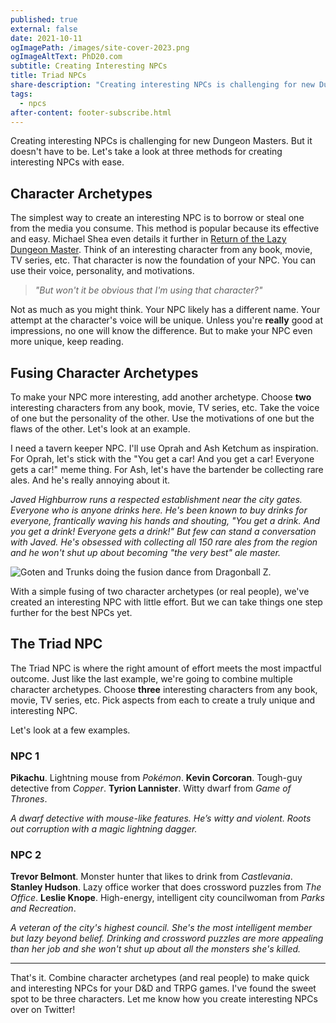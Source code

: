 ```yaml
---
published: true
external: false
date: 2021-10-11
ogImagePath: /images/site-cover-2023.png
ogImageAltText: PhD20.com
subtitle: Creating Interesting NPCs
title: Triad NPCs
share-description: "Creating interesting NPCs is challenging for new Dungeon Masters. But it doesn’t have to be. Let’s take a look at three methods for creating interesting NPCs with ease."
tags:
  - npcs
after-content: footer-subscribe.html
---
```

Creating interesting NPCs is challenging for new Dungeon Masters. But it doesn't have to be. Let's take a look at three methods for creating interesting NPCs with ease.

## Character Archetypes

The simplest way to create an interesting NPC is to borrow or steal one from the media you consume. This method is popular because its effective and easy. Michael Shea even details it further in [Return of the Lazy Dungeon Master](https://slyflourish.com/returnofthelazydm/). Think of an interesting character from any book, movie, TV series, etc. That character is now the foundation of your NPC. You can use their voice, personality, and motivations.

> _"But won't it be obvious that I'm using that character?"_

Not as much as you might think. Your NPC likely has a different name. Your attempt at the character's voice will be unique. Unless you're **really** good at impressions, no one will know the difference. But to make your NPC even more unique, keep reading.

## Fusing Character Archetypes

To make your NPC more interesting, add another archetype. Choose **two** interesting characters from any book, movie, TV series, etc. Take the voice of one but the personality of the other. Use the motivations of one but the flaws of the other. Let's look at an example.

I need a tavern keeper NPC. I'll use Oprah and Ash Ketchum as inspiration. For Oprah, let's stick with the "You get a car! And you get a car! Everyone gets a car!" meme thing. For Ash, let's have the bartender be collecting rare ales. And he's really annoying about it.

_Javed Highburrow runs a respected establishment near the city gates. Everyone who is anyone drinks here. He's been known to buy drinks for everyone, frantically waving his hands and shouting, "You get a drink. And you get a drink! Everyone gets a drink!" But few can stand a conversation with Javed. He's obsessed with collecting all 150 rare ales from the region and he won't shut up about becoming "the very best" ale master._

![Goten and Trunks doing the fusion dance from Dragonball Z.](https://c.tenor.com/1wJU51jgwSQAAAAC/dbz-dragonball.gif)

With a simple fusing of two character archetypes (or real people), we've created an interesting NPC with little effort. But we can take things one step further for the best NPCs yet.


## The Triad NPC

The Triad NPC is where the right amount of effort meets the most impactful outcome. Just like the last example, we're going to combine multiple character archetypes. Choose **three** interesting characters from any book, movie, TV series, etc. Pick aspects from each to create a truly unique and interesting NPC.

Let's look at a few examples.

### NPC 1

**Pikachu**. Lightning mouse from _Pokémon_.
**Kevin Corcoran**. Tough-guy detective from _Copper_.
**Tyrion Lannister**. Witty dwarf from _Game of Thrones_.

_A dwarf detective with mouse-like features. He’s witty and violent. Roots out corruption with a magic lightning dagger._

### NPC 2

**Trevor Belmont**. Monster hunter that likes to drink from _Castlevania_.
**Stanley Hudson**. Lazy office worker that does crossword puzzles from _The Office_.
**Leslie Knope**. High-energy, intelligent city councilwoman from _Parks and Recreation_.

_A veteran of the city's highest council. She's the most intelligent member but lazy beyond belief. Drinking and crossword puzzles are more appealing than her job and she won't shut up about all the monsters she's killed._


---

That's it. Combine character archetypes (and real people) to make quick and interesting NPCs for your D&D and TRPG games. I've found the sweet spot to be three characters. Let me know how you create interesting NPCs over on Twitter!
